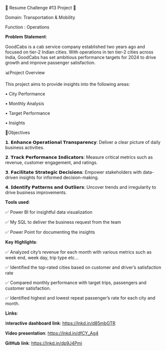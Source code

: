 🌟 Resume Challenge #13 Project 🌟

 Domain: Transportation & Mobility

 Function : Operations



𝐏𝐫𝐨𝐛𝐥𝐞𝐦 𝐒𝐭𝐚𝐭𝐞𝐦𝐞𝐧𝐭:

GoodCabs is a cab service company established two years ago and focused on tier-2 Indian cities. With operations in ten tier-2 cities across India, GoodCabs has set ambitious performance targets for 2024 to drive growth and improve passenger satisfaction.



📊Project Overview

 This project aims to provide insights into the following areas:

• City Performance

• Monthly Analysis

• Target Performance

• Insights



🎯Objectives

𝟭. 𝗘𝗻𝗵𝗮𝗻𝗰𝗲 𝗢𝗽𝗲𝗿𝗮𝘁𝗶𝗼𝗻𝗮𝗹 𝗧𝗿𝗮𝗻𝘀𝗽𝗮𝗿𝗲𝗻𝗰𝘆: Deliver a clear picture of daily business activities.

𝟮. 𝗧𝗿𝗮𝗰𝗸 𝗣𝗲𝗿𝗳𝗼𝗿𝗺𝗮𝗻𝗰𝗲 𝗜𝗻𝗱𝗶𝗰𝗮𝘁𝗼𝗿𝘀: Measure critical metrics such as revenue, customer engagement, and ratings.

𝟯. 𝗙𝗮𝗰𝗶𝗹𝗶𝘁𝗮𝘁𝗲 𝗦𝘁𝗿𝗮𝘁𝗲𝗴𝗶𝗰 𝗗𝗲𝗰𝗶𝘀𝗶𝗼𝗻𝘀: Empower stakeholders with data-driven insights for informed decision-making.

𝟰. 𝗜𝗱𝗲𝗻𝘁𝗶𝗳𝘆 𝗣𝗮𝘁𝘁𝗲𝗿𝗻𝘀 𝗮𝗻𝗱 𝗢𝘂𝘁𝗹𝗶𝗲𝗿𝘀: Uncover trends and irregularity to drive business improvements.



𝐓𝐨𝐨𝐥𝐬 𝐮𝐬𝐞𝐝: 

 ✅ Power BI for insightful data visualization 

 ✅ My SQL to deliver the business request from the team

 ✅ Power Point for documenting the insights 



𝐊𝐞𝐲 𝐇𝐢𝐠𝐡𝐥𝐢𝐠𝐡𝐭𝐬:

✅ Analyzed city’s revenue for each month with various metrics such as week end, week day, trip type etc...

✅ Identified the top-rated cities based on customer and driver’s satisfaction rate 

✅ Compared monthly performance with target trips, passengers and customer satisfaction.

✅ Identified highest and lowest repeat passenger’s rate for each city and month.



𝐋𝐢𝐧𝐤𝐬:


I𝐧𝐭𝐞𝐫𝐚𝐜𝐭𝐢𝐯𝐞 𝐝𝐚𝐬𝐡𝐛𝐨𝐚𝐫𝐝 𝐥𝐢𝐧𝐤: https://lnkd.in/d85mbGTR

𝐕𝐢𝐝𝐞𝐨 𝐩𝐫𝐞𝐬𝐞𝐧𝐭𝐚𝐭𝐢𝐨𝐧: https://lnkd.in/dfCY_Ag4

𝐆𝐢𝐭𝐇𝐮𝐛 𝐥𝐢𝐧𝐤: https://lnkd.in/dp9J4Pmi

